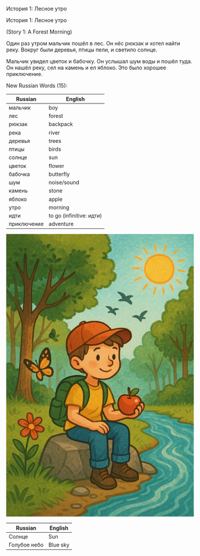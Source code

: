 История 1: Лесное утро

История 1: Лесное утро

(Story 1: A Forest Morning)

Один раз утром мальчик пошёл в лес. Он нёс рюкзак и хотел найти реку. Вокруг были деревья, птицы пели, и светило солнце.

Мальчик увидел цветок и бабочку. Он услышал шум воды и пошёл туда. Он нашёл реку, сел на камень и ел яблоко. Это было хорошее приключение.

New Russian Words (15):

| Russian         | English              |
|-----------------|----------------------|
| мальчик         | boy                  |
| лес             | forest               |
| рюкзак          | backpack             |
| река            | river                |
| деревья         | trees                |
| птицы           | birds                |
| солнце          | sun                  |
| цветок          | flower               |
| бабочка         | butterfly            |
| шум             | noise/sound          |
| камень          | stone                |
| яблоко          | apple                |
| утро            | morning              |
| идти            | to go (infinitive: идти) |
| приключение     | adventure            |



![image](20250508.png)


| Russian         | English              |
|-----------------|----------------------|
| Солнце |  Sun |
| Голубое  небо | Blue sky |


